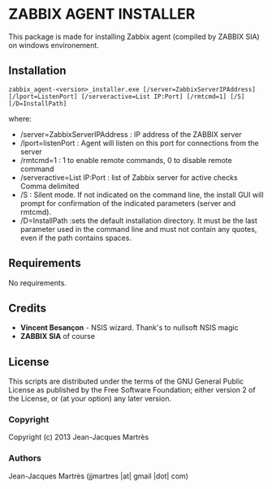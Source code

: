 ZABBIX AGENT INSTALLER
======================

This package is made for installing Zabbix agent (compiled by ZABBIX SIA) on windows environement.

Installation
------------

	zabbix_agent-<version>_installer.exe [/server=ZabbixServerIPAddress] [/lport=ListenPort] [/serveractive=List IP:Port] [/rmtcmd=1] [/S][/D=InstallPath]

where:
* /server=ZabbixServerIPAddress : IP address of the ZABBIX server
* /lport=listenPort : Agent will listen on this port for connections from the server
* /rmtcmd=1 : 1 to enable remote commands, 0 to disable remote command
* /serveractive=List IP:Port : list of Zabbix server for active checks Comma delimited
* /S : Silent mode. If not indicated on the command line, the install GUI will prompt for confirmation of the indicated parameters (server and rmtcmd).
* /D=InstallPath :sets the default installation directory. It must be the last parameter used in the command line and must not contain any quotes, even if the path contains spaces.

Requirements
------------

No requirements.

Credits
-------

* **Vincent Besançon** - NSIS wizard. Thank's to nullsoft NSIS magic
* **ZABBIX SIA** of course 

License
-------

This scripts are distributed under the terms of the GNU General Public License as published by the Free Software Foundation; either version 2 of the License, or (at your option) any later version.

### Copyright

  Copyright (c) 2013 Jean-Jacques Martrès

### Authors
  
  Jean-Jacques Martrès
  (jjmartres |at| gmail |dot| com)
